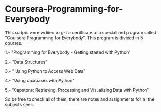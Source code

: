 # Coursera-Programming-for-Everybody

This scripts were written to get a certificate of a specialized program called "Coursera Programming for Everybody". This program is divided in 5 courses. 

1.- "Programming for Everybody - Getting started with Python"

2.- "Data Structures"

3.- " Using Python to Access Web Data"

4.- "Using databases with Python"

5.- "Capstone: Retrieving, Processing and Visualizing Data with Python"

So be free to check all of them, there are notes and assignments for all the subjects seen.
